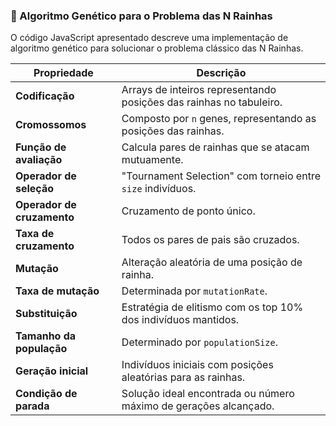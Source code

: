 ### 🧬 Algoritmo Genético para o Problema das N Rainhas

O código JavaScript apresentado descreve uma implementação de algoritmo genético para solucionar o problema clássico das N Rainhas.

| Propriedade                 | Descrição                                                                                   |
|-----------------------------|-------------------------------------------------------------------------------------------|
| **Codificação**             | Arrays de inteiros representando posições das rainhas no tabuleiro.                        |
| **Cromossomos**             | Composto por `n` genes, representando as posições das rainhas.                             |
| **Função de avaliação**     | Calcula pares de rainhas que se atacam mutuamente.                                        |
| **Operador de seleção**     | "Tournament Selection" com torneio entre `size` indivíduos.                                |
| **Operador de cruzamento**  | Cruzamento de ponto único.                                                                 |
| **Taxa de cruzamento**      | Todos os pares de pais são cruzados.                                                      |
| **Mutação**                 | Alteração aleatória de uma posição de rainha.                                              |
| **Taxa de mutação**         | Determinada por `mutationRate`.                                                            |
| **Substituição**            | Estratégia de elitismo com os top 10% dos indivíduos mantidos.                             |
| **Tamanho da população**    | Determinado por `populationSize`.                                                          |
| **Geração inicial**         | Indivíduos iniciais com posições aleatórias para as rainhas.                               |
| **Condição de parada**      | Solução ideal encontrada ou número máximo de gerações alcançado.                           |



